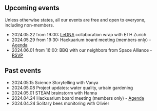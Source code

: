 ## Upcoming events

Unless otherwise states, all our events are free and open to everyone, including non-members.

* 2024.05.22 from 19:00: [LeDNA](https://environmental-dna.ethz.ch/research/ercledna/global-lake-sampling/join-our-global-lake-sampling-.html) collaboration wrap with ETH Zurich
* 2024.05.29 from 19:30: Hackuarium board meeting (members only) - [Agenda](https://docs.google.com/document/d/1ajqjpGTj7Kd7yQZgKkTAYSkvRd-IgZj0OnZ52R1Tb4s/edit?usp=sharing)
* 2024.06.01 from 16:00: BBQ with our neighbors from Space Alliance - [RSVP](https://doodle.com/meeting/participate/id/bo6J3Xja)

## Past events

* 2024.05.15 Science Storytelling with Vanya
* 2024.05.08 Project updates: water quality, urbain gardening
* 2024.05.01 STEAM brainstorm with Hanna
* 2024.04.24 Hackuarium board meeting (members only) - [Agenda](https://docs.google.com/document/d/156iznCyy70UaKSjXO4n9Q5bnyqMxYL_brjJC2YC4-V8/edit?usp=sharing)
* 2024.04.24 Solitary bees monitoring with Olivier
